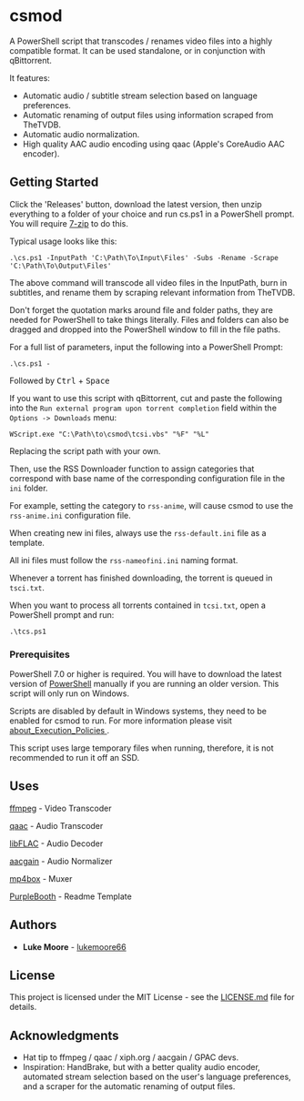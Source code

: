 # csmod

A PowerShell script that transcodes / renames video files into a highly compatible format. It can be used standalone, or in conjunction with qBittorrent.

It features:
* Automatic audio / subtitle stream selection based on language preferences.
* Automatic renaming of output files using information scraped from TheTVDB.
* Automatic audio normalization.
* High quality AAC audio encoding using qaac (Apple's CoreAudio AAC encoder).

## Getting Started

Click the 'Releases' button, download the latest version, then unzip everything to a folder of your choice and run cs.ps1 in a PowerShell prompt. You will require [7-zip](https://www.7-zip.org/) to do this.


Typical usage looks like this:
```
.\cs.ps1 -InputPath 'C:\Path\To\Input\Files' -Subs -Rename -Scrape 'C:\Path\To\Output\Files'
```

The above command will transcode all video files in the InputPath, burn in subtitles, and rename them by scraping relevant information from TheTVDB. 

Don't forget the quotation marks around file and folder paths, they are needed for PowerShell to take things literally. Files and folders can also be dragged and dropped into the PowerShell window to fill in the file paths.

For a full list of parameters, input the following into a PowerShell Prompt:
```
.\cs.ps1 -
```
Followed by <kbd>Ctrl</kbd> + <kbd>Space</kbd>

If you want to use this script with qBittorrent, cut and paste the following into the `Run external program upon torrent completion` field within the `Options -> Downloads` menu:
```
WScript.exe "C:\Path\to\csmod\tcsi.vbs" "%F" "%L"
```

Replacing the script path with your own.

Then, use the RSS Downloader function to assign categories that correspond with base name of the corresponding configuration file in the `ini` folder.

For example, setting the category to `rss-anime`, will cause csmod to use the `rss-anime.ini` configuration file.

When creating new ini files, always use the `rss-default.ini` file as a template.

All ini files must follow the `rss-nameofini.ini` naming format.

Whenever a torrent has finished downloading, the torrent is queued in `tsci.txt`.

When you want to process all torrents contained in `tcsi.txt`, open a PowerShell prompt and run:
```
.\tcs.ps1
```

### Prerequisites

PowerShell 7.0 or higher is required. You will have to download the latest version of [PowerShell](https://github.com/PowerShell/PowerShell) manually if you are running an older version. This script will only run on Windows.

Scripts are disabled by default in Windows systems, they need to be enabled for csmod to run. For more information please visit [about_Execution_Policies
](https://docs.microsoft.com/en-us/powershell/module/microsoft.powershell.core/about/about_execution_policies?view=powershell-7.2).

This script uses large temporary files when running, therefore, it is not recommended to run it off an SSD.

## Uses
[ffmpeg](https://www.ffmpeg.org/) - Video Transcoder

[qaac](https://github.com/nu774/qaac) - Audio Transcoder

[libFLAC](https://github.com/xiph/flac) - Audio Decoder

[aacgain](https://github.com/dgilman/aacgain) - Audio Normalizer

[mp4box](https://gpac.wp.imt.fr/) - Muxer

[PurpleBooth](https://github.com/PurpleBooth) - Readme Template

## Authors

* **Luke Moore** - [lukemoore66](https://github.com/lukemoore66)

## License

This project is licensed under the MIT License - see the [LICENSE.md](/LICENSE.md) file for details.

## Acknowledgments

* Hat tip to ffmpeg / qaac / xiph.org / aacgain / GPAC devs.
* Inspiration: HandBrake, but with a better quality audio encoder, automated stream selection based on the user's language preferences, and a scraper for the automatic renaming of output files.
